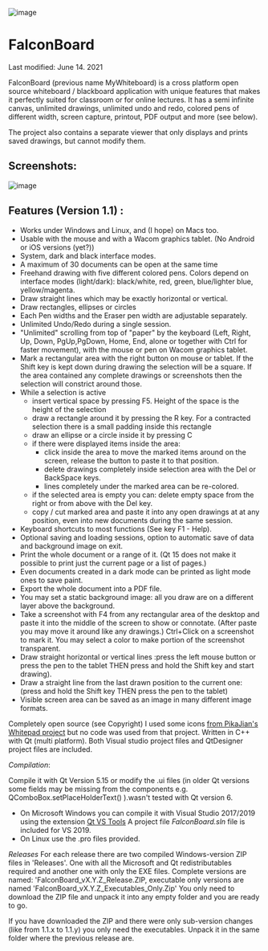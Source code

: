![image](https://user-images.githubusercontent.com/37068759/114211459-f61df280-9960-11eb-8e57-eddca19dcf7e.png)
# FalconBoard
Last modified: June 14. 2021


FalconBoard (previous name MyWhiteboard) is a cross platform open source 
whiteboard / blackboard application with unique features that makes it 
perfectly suited for classroom or for online lectures. It has a semi 
infinite canvas, unlimited drawings, unlimited undo and redo, colored 
pens of different width, screen capture, printout, PDF output and more (see below).

The project also contains a separate viewer that only displays and prints
saved drawings, but cannot modify them.

## Screenshots:
![image](https://user-images.githubusercontent.com/37068759/108632072-54544c00-746d-11eb-9dfe-11a1120055f1.png)
## Features (Version 1.1) : 

   -  Works under Windows and Linux, and (I hope) on Macs too.
   -  Usable with the mouse and with a Wacom graphics tablet. 
        (No Android or iOS versions (yet?))
   -  System, dark and black interface modes.
   -  A maximum of 30 documents can be open at the same time
   -  Freehand drawing with five different colored pens. Colors depend on
      interface modes (light/dark): black/white, red, green, blue/lighter blue, 
      yellow/magenta.
   -  Draw straight lines which may be exactly horizontal or vertical.
   -  Draw rectangles, ellipses or circles
   -  Each Pen widths and the Eraser pen width are adjustable separately.
   -  Unlimited Undo/Redo during a single session.
   -  "Unlimited" scrolling from top of "paper" by the keyboard 
      (Left, Right, Up, Down, PgUp,PgDown, Home, End, 
       alone or together with Ctrl for faster movement), with the mouse or
       pen on Wacom graphics tablet.
   -  Mark a rectangular area with the right button on mouse or tablet. 
        If the Shift key is kept down during drawing the selection will
        be a square.
        If the area contained any complete drawings or screenshots then 
        the selection will constrict around those.
   -  While a selection is active
        - insert vertical space by pressing F5. Height of the space is the 
            height of the selection
        - draw a rectangle around it by pressing the R key. For a contracted
          selection there is a small padding inside this rectangle
        - draw an ellipse or a circle inside it by pressing C
        - if there were displayed items inside the area:
            - click inside the area to move the marked items around on the screen,
              release the button to paste it to that position.
            - delete drawings completely inside selection
              area with the Del or BackSpace keys.
            - lines completely under the marked area can be re-colored.
        - if the selected area is empty you can:
              delete empty space from the right or from above with the Del key. 
        - copy / cut marked area and paste it into any open drawings at at any 
          position, even into new documents during the same session.
   -  Keyboard shortcuts to most functions (See key F1 - Help).
   -  Optional saving and loading sessions, option to automatic save of data
      and background image on exit.
   -  Print the whole document or a range of it. (Qt 15 does not make it possible
      to print just the current page or a list of pages.)
   -  Even documents created in a dark mode can be printed as light mode ones to
      save paint.
   -  Export the whole document into a PDF file. 
   -  You may set a static background image: all you draw are on a different layer above
        the background.
   -  Take a screenshot with F4 from any rectangular area of the desktop and
      paste it into the middle of the screen to show or connotate. (After paste
      you may move it around like any drawings.) Ctrl+Click on a screenshot to
      mark it. You may select a color to make portion of the screenshot transparent.
  -   Draw straight horizontal or vertical lines :press the left mouse button or 
        press the pen to the tablet THEN press and hold the Shift key and start
        drawing).
  -   Draw a straight line from the last drawn position to the current one:
        (press and hold the Shift key THEN press the pen to the tablet)
  -   Visible screen area can be saved as an image in many different image formats.

  Completely open source (see Copyright)
        I used some icons [from PikaJian's Whitepad project](https://github.com/PikaJian)
        but no code was used from that project.
  Written in C++ with Qt (multi platform).
  Both Visual studio project files and QtDesigner project files are included.
  
*Compilation*:

  Compile it with Qt Version 5.15 or modify the .ui files 
    (in older Qt versions some fields may be missing from the components 
    e.g. QComboBox.setPlaceHolderText() ).wasn't tested with Qt version 6.
  - On Microsoft Windows you can  compile it with Visual Studio 2017/2019
    using the extension [Qt VS Tools](https://marketplace.visualstudio.com/items?itemName=TheQtCompany.QtVisualStudioTools-19123)
    A project file *FalconBoard.sln* file is included for VS 2019.
  - On Linux use the .pro files provided. 

*Releases*
  For each release there are two compiled Windows-version ZIP files 
  in 'Releases'. One with all the Microsoft and Qt redistributables required
  and another one  with only the EXE files.
  Complete versions are named: 'FalconBoard_vX.Y.Z_Release.ZIP,
  executable only versions are named 'FalconBoard_vX.Y.Z_Executables_Only.Zip'
  You only need to download the ZIP file and unpack it into any empty folder
  and you are ready to go.
  
  If you have downloaded the ZIP and there were only sub-version changes 
  (like from 1.1.x to 1.1.y) you only need the executables. 
  Unpack it in the same folder where the previous release are.

